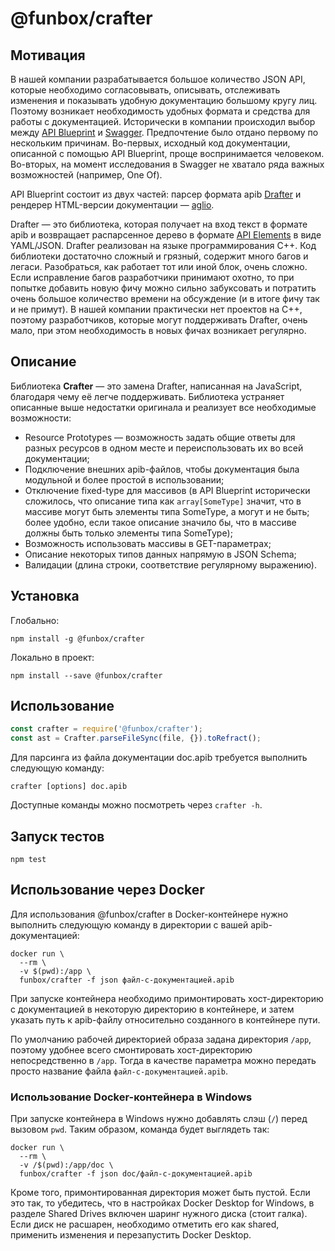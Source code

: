 # @funbox/crafter

## Мотивация

В нашей компании разрабатывается большое количество JSON API, которые необходимо согласовывать, описывать, отслеживать изменения и показывать удобную документацию большому кругу лиц. Поэтому возникает необходимость удобных формата и средства для работы с документацией. Исторически в компании происходил выбор между [API Blueprint](https://apiblueprint.org/) и [Swagger](https://swagger.io/). Предпочтение было отдано первому по нескольким причинам. Во-первых, исходный код документации, описанной с помощью API Blueprint, проще воспринимается человеком. Во-вторых, на момент исследования в Swagger не хватало ряда важных возможностей (например, One Of).

API Blueprint состоит из двух частей: парсер формата apib [Drafter](https://github.com/apiaryio/drafter) и рендерер HTML-версии документации — [aglio](https://github.com/danielgtaylor/aglio).

Drafter — это библиотека, которая получает на вход текст в формате apib и возвращает распарсенное дерево в формате [API Elements](http://api-elements.readthedocs.io/en/latest/) в виде YAML/JSON. Drafter реализован на языке программирования C++. Код библиотеки достаточно сложный и грязный, содержит много багов и легаси. Разобраться, как работает тот или иной блок, очень сложно. Если исправление багов разработчики принимают охотно, то при попытке добавить новую фичу можно сильно забуксовать и потратить очень большое количество времени на обсуждение (и в итоге фичу так и не примут). В нашей компании практически нет проектов на C++, поэтому разработчиков, которые могут поддерживать Drafter, очень мало, при этом необходимость в новых фичах возникает регулярно.

## Описание

Библиотека **Crafter** — это замена Drafter, написанная на JavaScript, благодаря чему её легче поддерживать. Библиотека устраняет описанные выше недостатки оригинала и реализует все необходимые возможности:

* Resource Prototypes — возможность задать общие ответы для разных ресурсов в одном месте и переиспользовать их во всей документации;
* Подключение внешних apib-файлов, чтобы документация была модульной и более простой в использовании;
* Отключение fixed-type для массивов (в API Blueprint исторически сложилось, что описание типа как `array[SomeType]` значит, что в массиве могут быть элементы типа SomeType, а могут и не быть; более удобно, если такое описание значило бы, что в массиве должны быть только элементы типа SomeType);
* Возможность использовать массивы в GET-параметрах;
* Описание некоторых типов данных напрямую в JSON Schema;
* Валидации (длина строки, соответствие регулярному выражению).

## Установка

Глобально:
```
npm install -g @funbox/crafter
```

Локально в проект:
```
npm install --save @funbox/crafter
```

## Использование

```javascript
const crafter = require('@funbox/crafter');
const ast = Crafter.parseFileSync(file, {}).toRefract();
```

Для парсинга из файла документации doc.apib требуется выполнить следующую команду:

```
crafter [options] doc.apib
```

Доступные команды можно посмотреть через ```crafter -h```.


## Запуск тестов

```
npm test
```

## Использование через Docker

Для использования @funbox/crafter в Docker-контейнере нужно выполнить следующую команду в директории с вашей apib-документацией:

```
docker run \
  --rm \
  -v $(pwd):/app \
  funbox/crafter -f json файл-с-документацией.apib
```

При запуске контейнера необходимо примонтировать хост-директорию с документацией в некоторую директорию в контейнере,
и затем указать путь к apib-файлу относительно созданного в контейнере пути.

По умолчанию рабочей директорией образа задана директория `/app`, поэтому удобнее всего смонтировать хост-директорию непосредственно
в `/app`. Тогда в качестве параметра можно передать просто название файла `файл-с-документацией.apib`.

### Использование Docker-контейнера в Windows

При запуске контейнера в Windows нужно добавлять слэш (`/`) перед вызовом `pwd`. Таким образом, команда будет выглядеть так:

```
docker run \
  --rm \
  -v /$(pwd):/app/doc \
  funbox/crafter -f json doc/файл-с-документацией.apib
```

Кроме того, примонтированная директория может быть пустой. Если это так, то убедитесь, что в настройках Docker Desktop for Windows,
в разделе Shared Drives включен шаринг нужного диска (стоит галка).
Если диск не расшарен, необходимо отметить его как shared, применить изменения и перезапустить Docker Desktop.

